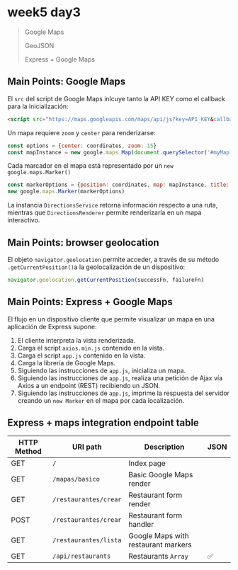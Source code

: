 # week5 day3

> Google Maps
>
> GeoJSON
>
> Express + Google Maps


## Main Points: Google Maps

El `src` del script de Google Maps inlcuye tanto la API KEY como el callback para la inicialización:
````html
<script src="https://maps.googleapis.com/maps/api/js?key=API_KEY&callback=CALLBACK_FUNCTION"></script>
````
Un mapa requiere `zoom` y `center` para renderizarse:
````javascript
const options = {center: coordinates, zoom: 15}
const mapInstance = new google.maps.Map(document.querySelector('#myMap'), options)
````
Cada marcador en el mapa está representado por un `new google.maps.Marker()`
````javascript
const markerOptions = {position: coordinates, map: mapInstance, title: 'text'}
new google.maps.Marker(markerOptions)
````
La instancia `DirectionsService` retorna información respecto a una ruta, mientras que `DirectionsRenderer` permite renderizarla en un mapa interactivo.
 
 
## Main Points: browser geolocation
El objeto `navigator.geolocation` permite acceder, a través de su método `.getCurrentPosition()`a la geolocalización de un dispositivo:
````javascript
navigator.geolocation.getCurrentPosition(successFn, failureFn)
````

## Main Points: Express + Google Maps

El flujo en un dispositivo cliente que permite visualizar un mapa en una aplicación de Express supone:
 
 1. El cliente interpreta la vista renderizada.
 2. Carga el script `axios.min.js` contenido en la vista.
 2. Carga el script `app.js` contenido en la vista.
 3. Carga la librería de Google Maps.
 4. Siguiendo las instrucciones de `app.js`, inicializa un mapa.
 5. Siguiendo las instrucciones de `app.js`, realiza una petición de Ajax vía Axios a un endpoint (REST) recibiendo un JSON.
 6. Siguiendo las instrucciones de `app.js`, imprime la respuesta del servidor creando un `new Marker` en el mapa por cada localización.

## Express + maps integration endpoint table

| HTTP Method 	| URI path      	| Description                                    	| JSON 	|
|-------------	|---------------	|------------------------------------------------	|---------	|
| GET         	| `/`             	| Index page          	| |
| GET         	| `/mapas/basico` 	| Basic Google Maps render 	| |
| GET         	| `/restaurantes/crear` 	| Restaurant form render 	| |
| POST         	| `/restaurantes/crear` 	| Restaurant form handler 	| |
| GET         	| `/restaurantes/lista` 	| Google Maps with restaurant markers 	| |
| GET         	| `/api/restaurants` 	| Restaurants `Array` 	|  ✅|
